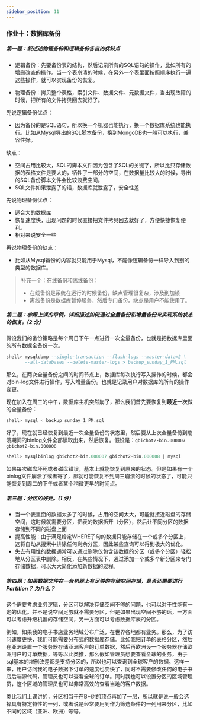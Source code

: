 ```yaml
---
sidebar_position: 11
---
```


### 作业十：数据库备份

##### 第一题：叙述述物理备份和逻辑备份各自的优缺点

- 逻辑备份：先要备份表的结构，然后记录所有的SQL语句的操作，比如所有的增删改查的操作。当一个表崩溃的时候，在另外一个表里面按照顺序执行一遍这些操作，就可以实现备份的恢复。

- 物理备份：拷贝整个表格，索引文件、数据文件、元数据文件，当出现故障的时候，把所有的文件拷贝回去就好了。

先说逻辑备份优点：

- 因为备份的是SQL语句，所以换一个机器也能执行，换一个数据库系统也能执行。比如从Mysql导出的SQL脚本备份，换到MongoDB也一般可以执行，兼容性好。

缺点：

- 空间占用比较大，SQL的脚本文件因为包含了SQL的关键字，所以比只存储数据的表格文件是要大的，牺牲了一部分的空间，在数据量比较大的时候，导出的SQL备份脚本文件会比较浪费空间。
- SQL文件如果泄露了的话，数据库就泄露了，安全性差

先说物理备份优点：

- 适合大的数据库
- 恢复速度快，出现问题的时候直接把文件拷贝回去就好了，方便快捷恢复便利。
- 相对来说安全一些

再说物理备份的缺点：

- 比如从Mysql备份的内容就只能用于Mysql，不能像逻辑备份一样导入到别的类型的数据库。

> 补充一个：在线备份和离线备份：
>
> - 在线备份是系统在运行的时候备份，缺点管理很复杂，涉及到加锁
> - 离线备份是数据库暂停服务，然后专门备份。缺点是用户不能使用了。

##### 第二题：参照上课的举例，详细描述如何通过全量备份和增量备份来实现系统状态的恢复。(2 分）

假设我们的备份策略是每个周日下午一点进行一次全量备份，也就是把数据库里面的所有数据全备份一次。

```sql
shell> mysqldump --single-transaction --flush-logs --master-data=2 \ 
       --all-databases --delete-master-logs > backup_sunday_1_PM.sql
```

那么，在两次全量备份之间的时间节点上，数据库每次执行写入操作的时候，都会对bin-log文件进行操作，写入增量备份。也就是记录用户对数据库的所有的操作变更。

现在加入在周三的中午，数据库主机突然崩了，那么我们首先要恢复到**最近一次**做的全量备份：

```sql
shell> mysql < backup_sunday_1_PM.sql
```

好了，现在就已经恢复到最近一次全量备份的状态里，然后要从上次全量备份到崩溃期间的binlog文件全部读取出来，然后恢复。假设是：`gbichot2-bin.000007` `gbichot2-bin.000008 `

```sql
shell> mysqlbinlog gbichot2-bin.000007 gbichot2-bin.000008 | mysql
```

如果每次磁盘坏死或者磁盘错误，基本上就能恢复到原来的状态。但是如果有一个binlog文件崩溃了或者寄了，那就可能恢复不到周三崩溃的时候的状态了，可能只能恢复到周二的下午或者某个稍微更早的时间点。

##### 第三题：分区的好处。(1 分）

- 当一个表里面的数据太多了的时候，占用的空间太大，可能就接近磁盘的存储空间，这时候就需要分区，把表的数据拆开（分区），然后让不同分区的数据存储到不同的磁盘上面
- 提高性能：由于满足给定WHERE子句的数据只能存储在一个或多个分区上，这将自动从搜索中排除任何剩余分区，因此某些查询可以得到极大的优化。
- 失去有用性的数据通常可以通过删除仅包含该数据的分区（或多个分区）轻松地从分区表中删除。相反，在某些情况下，通过添加一个或多个新分区来专门存储数据，可以大大简化添加新数据的过程。

##### 第四题：如果数据文件在一台机器上有足够的存储空间存储，是否还需要进行 Partition？ 为什么？

这个需要考虑业务逻辑，分区可以解决存储空间不够的问题，也可以对于性能有一定的优化。并不是说空间足够就不需要分区，但是如果出现空间不够的话，一方面可以考虑升级机器的存储空间，另一方面可以考虑数据库表的分区。

例如，如果我的电子书店业务地域分布广泛，在世界各地都有业务。那么，为了访问速度更快，我们可能需要分布式的数据库存储。比如我把订单的表格分区，然后在亚洲设置一个服务器存储亚洲客户的订单数据，然后再欧洲设一个服务器存储欧洲用户的订单数据，等等以此类推，那么假如管理员想要查看全球的业务，由于sql基本的增删改差都是支持分区的，所以也可以查询到全球客户的数据。这样一来，用户访问我的电子数据下订单的速度也变快了，同时不需要修改任何的电子书店后端源代码，管理员也可以查看全球的订单。同时我也可以设置分区的区域管理员，这个区域的管理员也可以非常高效的查看当地的客户数据。

类比我们上课讲的，分区相当于在B+树的顶点再加了一层，所以就是说一般会选择具有特定特性的一列，或者说是经常要用到作为筛选条件的一列用来分区，比如不同的区域（亚洲、欧洲）等等。

